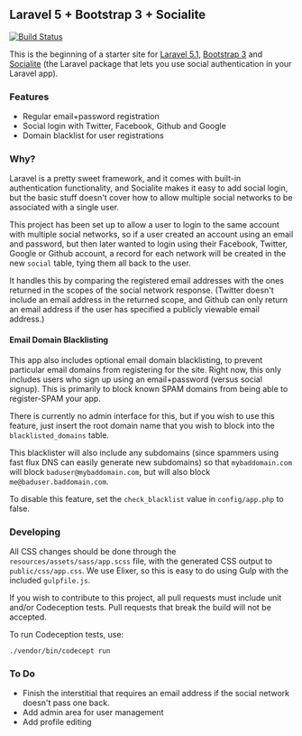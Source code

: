 ## Laravel 5 + Bootstrap 3 + Socialite

[![Build Status](https://travis-ci.org/snipe/laravel5-starter.svg)](https://travis-ci.org/snipe/laravel5-starter)


This is the beginning of a starter site for [Laravel 5.1](http://laravel.com/docs/5.1), [Bootstrap 3](http://getbootstrap.com) and [Socialite](http://laravel.com/docs/5.1/authentication#social-authentication) (the Laravel package that lets you use social authentication in your Laravel app).

### Features
- Regular email+password registration
- Social login with Twitter, Facebook, Github and Google
- Domain blacklist for user registrations

### Why?

Laravel is a pretty sweet framework, and it comes with built-in authentication functionality, and Socialite makes it easy to add social login, but the basic stuff doesn't cover how to allow multiple social networks to be associated with a single user.  

This project has been set up to allow a user to login to the same account with multiple social networks, so if a user created an account using an email and password, but then later wanted to login using their Facebook, Twitter, Google or Github account, a record for each network will be created in the new `social` table, tying them all back to the user.

It handles this by comparing the registered email addresses with the ones returned in the scopes of the social network response. (Twitter doesn't include an email address in the returned scope, and Github can only return an email address if the user has specified a publicly viewable email address.)

#### Email Domain Blacklisting

This app also includes optional email domain blacklisting, to prevent particular email domains from registering for the site. Right now, this only includes users who sign up using an email+password (versus social signup). This is primarily to block known SPAM domains from being able to register-SPAM your app.

There is currently no admin interface for this, but if you wish to use this feature, just insert the root domain name that you wish to block into the `blacklisted_domains` table.

This blacklister will also include any subdomains (since spammers using fast flux DNS can easily generate new subdomains) so that `mybaddomain.com` will block `baduser@mybaddomain.com`, but will also block `me@baduser.baddomain.com`.

To disable this feature, set the `check_blacklist` value in `config/app.php` to false.


### Developing

All CSS changes should be done through the `resources/assets/sass/app.scss` file, with the generated CSS output to  `public/css/app.css`. We use Elixer, so this is easy to do using Gulp with the included `gulpfile.js`.

If you wish to contribute to this project, all pull requests must include unit and/or Codeception tests. Pull requests that break the build will not be accepted.

To run Codeception tests, use:

```
./vendor/bin/codecept run
```

### To Do

- Finish the interstitial that requires an email address if the social network doesn't pass one back.
- Add admin area for user management
- Add profile editing
